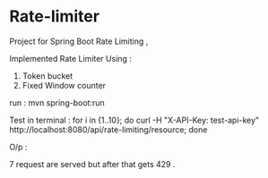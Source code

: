 # Rate-limiter
 Project for Spring Boot Rate Limiting ,  

Implemented Rate Limiter Using  :

1. Token bucket 
2. Fixed Window counter

run : 
mvn spring-boot:run

Test in terminal : 
for i in {1..10}; do   curl -H "X-API-Key: test-api-key" http://localhost:8080/api/rate-limiting/resource; done

O/p : 

7 request are served but after that gets 429 . 
